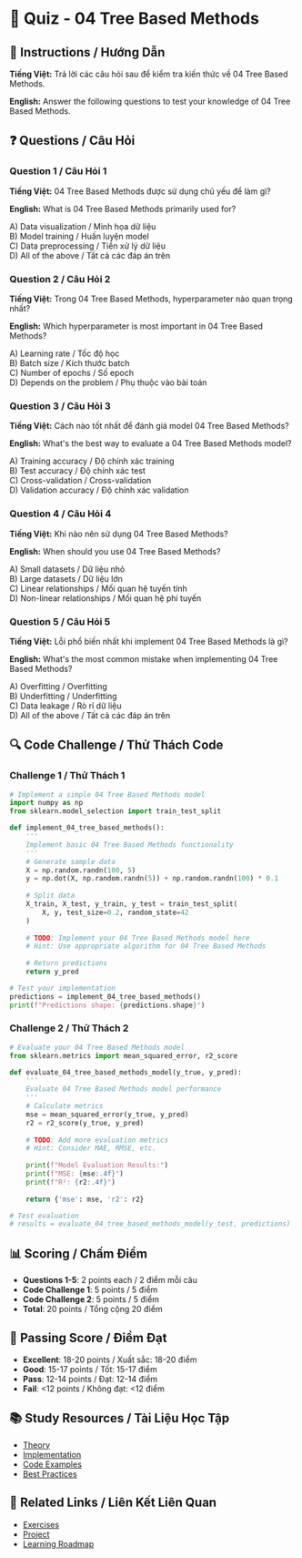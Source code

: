 # 🧠 Quiz - 04 Tree Based Methods

## 📝 Instructions / Hướng Dẫn

**Tiếng Việt:** Trả lời các câu hỏi sau để kiểm tra kiến thức về 04 Tree Based Methods.

**English:** Answer the following questions to test your knowledge of 04 Tree Based Methods.

## ❓ Questions / Câu Hỏi

### Question 1 / Câu Hỏi 1
**Tiếng Việt:** 04 Tree Based Methods được sử dụng chủ yếu để làm gì?

**English:** What is 04 Tree Based Methods primarily used for?

A) Data visualization / Minh họa dữ liệu  
B) Model training / Huấn luyện model  
C) Data preprocessing / Tiền xử lý dữ liệu  
D) All of the above / Tất cả các đáp án trên

### Question 2 / Câu Hỏi 2
**Tiếng Việt:** Trong 04 Tree Based Methods, hyperparameter nào quan trọng nhất?

**English:** Which hyperparameter is most important in 04 Tree Based Methods?

A) Learning rate / Tốc độ học  
B) Batch size / Kích thước batch  
C) Number of epochs / Số epoch  
D) Depends on the problem / Phụ thuộc vào bài toán

### Question 3 / Câu Hỏi 3
**Tiếng Việt:** Cách nào tốt nhất để đánh giá model 04 Tree Based Methods?

**English:** What's the best way to evaluate a 04 Tree Based Methods model?

A) Training accuracy / Độ chính xác training  
B) Test accuracy / Độ chính xác test  
C) Cross-validation / Cross-validation  
D) Validation accuracy / Độ chính xác validation

### Question 4 / Câu Hỏi 4
**Tiếng Việt:** Khi nào nên sử dụng 04 Tree Based Methods?

**English:** When should you use 04 Tree Based Methods?

A) Small datasets / Dữ liệu nhỏ  
B) Large datasets / Dữ liệu lớn  
C) Linear relationships / Mối quan hệ tuyến tính  
D) Non-linear relationships / Mối quan hệ phi tuyến

### Question 5 / Câu Hỏi 5
**Tiếng Việt:** Lỗi phổ biến nhất khi implement 04 Tree Based Methods là gì?

**English:** What's the most common mistake when implementing 04 Tree Based Methods?

A) Overfitting / Overfitting  
B) Underfitting / Underfitting  
C) Data leakage / Rò rỉ dữ liệu  
D) All of the above / Tất cả các đáp án trên

## 🔍 Code Challenge / Thử Thách Code

### Challenge 1 / Thử Thách 1
```python
# Implement a simple 04 Tree Based Methods model
import numpy as np
from sklearn.model_selection import train_test_split

def implement_04_tree_based_methods():
    '''
    Implement basic 04 Tree Based Methods functionality
    '''
    # Generate sample data
    X = np.random.randn(100, 5)
    y = np.dot(X, np.random.randn(5)) + np.random.randn(100) * 0.1
    
    # Split data
    X_train, X_test, y_train, y_test = train_test_split(
        X, y, test_size=0.2, random_state=42
    )
    
    # TODO: Implement your 04 Tree Based Methods model here
    # Hint: Use appropriate algorithm for 04 Tree Based Methods
    
    # Return predictions
    return y_pred

# Test your implementation
predictions = implement_04_tree_based_methods()
print(f"Predictions shape: {predictions.shape}")
```

### Challenge 2 / Thử Thách 2
```python
# Evaluate your 04 Tree Based Methods model
from sklearn.metrics import mean_squared_error, r2_score

def evaluate_04_tree_based_methods_model(y_true, y_pred):
    '''
    Evaluate 04 Tree Based Methods model performance
    '''
    # Calculate metrics
    mse = mean_squared_error(y_true, y_pred)
    r2 = r2_score(y_true, y_pred)
    
    # TODO: Add more evaluation metrics
    # Hint: Consider MAE, RMSE, etc.
    
    print(f"Model Evaluation Results:")
    print(f"MSE: {mse:.4f}")
    print(f"R²: {r2:.4f}")
    
    return {'mse': mse, 'r2': r2}

# Test evaluation
# results = evaluate_04_tree_based_methods_model(y_test, predictions)
```

## 📊 Scoring / Chấm Điểm

- **Questions 1-5**: 2 points each / 2 điểm mỗi câu
- **Code Challenge 1**: 5 points / 5 điểm
- **Code Challenge 2**: 5 points / 5 điểm
- **Total**: 20 points / Tổng cộng 20 điểm

## 🎯 Passing Score / Điểm Đạt

- **Excellent**: 18-20 points / Xuất sắc: 18-20 điểm
- **Good**: 15-17 points / Tốt: 15-17 điểm  
- **Pass**: 12-14 points / Đạt: 12-14 điểm
- **Fail**: <12 points / Không đạt: <12 điểm

## 📚 Study Resources / Tài Liệu Học Tập

- [Theory](./THEORY_04_tree_based_methods.md)
- [Implementation](./IMPLEMENTATION_04_tree_based_methods.md)
- [Code Examples](./CODE_EXAMPLES_04_tree_based_methods.md)
- [Best Practices](./BEST_PRACTICES_04_tree_based_methods.md)

## 🔗 Related Links / Liên Kết Liên Quan

- [Exercises](./EXERCISES_04_tree_based_methods.md)
- [Project](./PROJECT_04_tree_based_methods.md)
- [Learning Roadmap](./LEARNING_ROADMAP_04_tree_based_methods.md)
